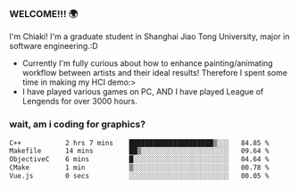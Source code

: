 ### WELCOME!!! 🌍

I'm Chiaki! I'm a graduate student in Shanghai Jiao Tong University, major in software engineering.:D

-  Currently I'm fully curious about how to enhance painting/animating workflow between artists and their ideal results! Therefore I spent some time in making my HCI demo:>
-  I have played various games on PC, AND I have played League of Lengends for over 3000 hours.


### wait, am i coding for graphics?
<!--START_SECTION:waka-->

```txt
C++           2 hrs 7 mins    █████████████████████▒░░░   84.85 %
Makefile      14 mins         ██▒░░░░░░░░░░░░░░░░░░░░░░   09.64 %
ObjectiveC    6 mins          █░░░░░░░░░░░░░░░░░░░░░░░░   04.64 %
CMake         1 min           ▒░░░░░░░░░░░░░░░░░░░░░░░░   00.78 %
Vue.js        0 secs          ░░░░░░░░░░░░░░░░░░░░░░░░░   00.05 %
```

<!--END_SECTION:waka-->

<!--
**Chiaki-meow/Chiaki-meow** is a ✨ _special_ ✨ repository because its `README.md` (this file) appears on your GitHub profile.

Here are some ideas to get you started:

- 🔭 I’m currently working on ...
- 🌱 I’m currently learning ...
- 👯 I’m looking to collaborate on ...
- 🤔 I’m looking for help with ...
- 💬 Ask me about ...
- 📫 How to reach me: ...
- 😄 Pronouns: ...
- ⚡ Fun fact: ...
-->
